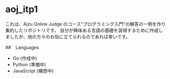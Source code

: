 # aoj_itp1
これは、Aizu Online Judge のコース"プログラミング入門"の解答の一例を作り集約したリポジトリです。
自分が興味ある言語の基礎を習得するために作成しましたが、他の方々のお役に立てられるのであれば幸いです。

##　Languages
- Go (作成中)
- Python (準備中)
- JavaScript (構想中)
